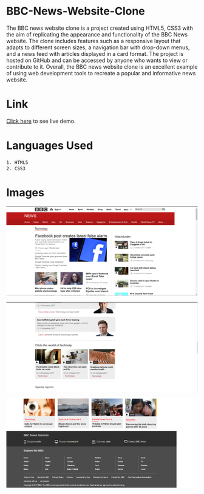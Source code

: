 # BBC-News-Website-Clone

The BBC news website clone is a project created using HTML5, CSS3 with the aim of replicating the appearance and functionality of the BBC News website. 
The clone includes features such as a responsive layout that adapts to different screen sizes, a navigation bar with drop-down menus, and a news feed with articles 
displayed in a card format. The project is hosted on GitHub and can be accessed by anyone who wants to view or contribute to it. Overall, the BBC news website clone is 
an excellent example of using web development tools to recreate a popular and informative news website.

# Link

[Click here](https://sahil0029.github.io/BBC-News-Website-Clone/) to see live demo.


# Languages Used 

    1. HTML5
    2. CSS3
    
# Images

![sabar rhko !!](./images/1.png "This is a sample image.")

![sabar rhko !!](./images/2.png "This is a sample image.")

![sabar rhko !!](./images/3.png "This is a sample image.")

